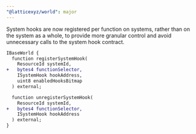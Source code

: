 ```yaml
---
"@latticexyz/world": major
---
```


System hooks are now registered per function on systems, rather than on the system as a whole, to provide more granular control and avoid unnecessary calls to the system hook contract.

```diff
IBaseWorld {
  function registerSystemHook(
    ResourceId systemId,
+   bytes4 functionSelector,
    ISystemHook hookAddress,
    uint8 enabledHooksBitmap
  ) external;

  function unregisterSystemHook(
    ResourceId systemId,
+   bytes4 functionSelector,
    ISystemHook hookAddress
  ) external;
}
```
